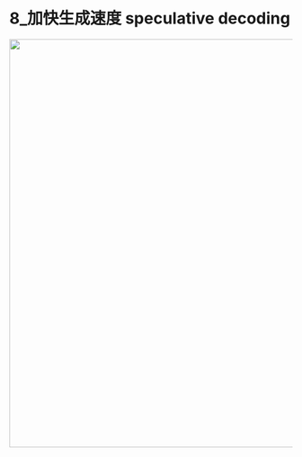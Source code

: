 # 8_加快生成速度 speculative decoding

<img title="" src="file:///C:/Users/R-Lain/AppData/Roaming/marktext/images/2025-07-06-14-22-31-image.png" alt="" width="726" data-align="left">


